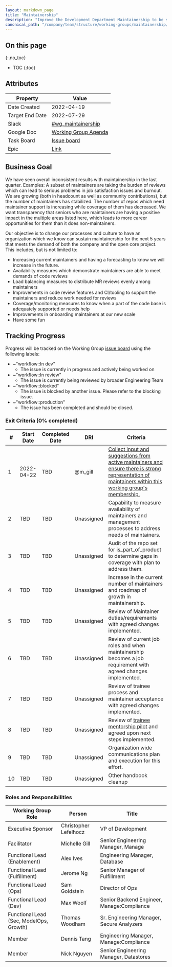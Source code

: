 ```yaml
---
layout: markdown_page
title: "Maintainership"
description: "Improve the Development Department Maintainership to be sustainable for the next 5 years"
canonical_path: "/company/team/structure/working-groups/maintainership/"
---
```


## On this page
{:.no_toc}

- TOC
{:toc}

## Attributes

| Property        | Value      |
|-----------------|------------|
| Date Created    | 2022-04-19 |
| Target End Date | 2022-07-29 |
| Slack           | [#wg_maintainership](https://gitlab.slack.com/archives/C03CGL9DDL4) |
| Google Doc      | [Working Group Agenda](https://docs.google.com/document/d/1RuWhO2q7rsgSKrnSCf2xsOrp56SXBHe_z5XKDls5px8/edit#heading=h.epyavtxljcb2)  |
| Task Board      | [Issue board](https://gitlab.com/groups/gitlab-com/-/boards/4208478?label_name[]=WorkingGroup%3A%3AMaintainership) |
| Epic            | [Link](https://gitlab.com/groups/gitlab-com/-/epics/1808) |

## Business Goal

We have seen overall inconsistent results with maintainership in the last quarter. Examples: A subset of maintainers are taking the burden of reviews which can lead to serious problems in job satisfaction issues and burnout. We are growing (both in headcount as well as community contributions), but the number of maintainers has stabilized. The number of repos which need maintainer support is increasing while coverage of them has decreased. We want transparency that seniors who are maintainers are having a positive impact in the multiple areas listed here, which leads to more career opportunities for them than it does non-maintainers. 

Our objective is to change our processes and culture to have an organization which we know can sustain maintainership for the next 5 years that meets the demand of both the company and the open core project. This includes, but is not limited to:
* Increasing current maintainers and having a forecasting to know we will increase in the future.
* Availability measures which demonstrate maintainers are able to meet demands of code reviews
* Load balancing measures to distribute MR reviews evenly among maintainers
* Improvements in code review features and CI/tooling to support the maintainers and reduce work needed for reviews
* Coverage/monitoring measures to know when a part of the code base is adequately supported or needs help
* Improvements in onboarding maintainers at our new scale
* Have some fun

## Tracking Progress

Progress will be tracked on the Working Group [issue board](https://gitlab.com/groups/gitlab-com/-/boards/4208478?label_name[]=WorkingGroup%3A%3AMaintainership) using the following labels:

- ~"workflow::In dev" 
   - The issue is currently in progress and actively being worked on
- ~"workflow::In review" 
   - The issue is currently being reviewed by broader Engineering Team
- ~"workflow::blocked" 
   - The issue is blocked by another issue.  Please refer to the blocking issue.
- ~"workflow::production" 
   - The issue has been completed and should be closed.

### Exit Criteria (0% completed)


| #  | Start Date | Completed Date | DRI        | Criteria |
| -- | ------     | ------         | ------     | ------   |
| 1  |  2022-04-22       | TBD            | @m_gill | [Collect input and suggestions from active maintainers and ensure there is strong representation of maintainers within this working group's membership.](https://gitlab.com/groups/gitlab-com/-/epics/1809) | 
| 2  |  TBD       | TBD            | Unassigned | Capability to measure availability of maintainers and management processes to address needs of maintainers. |
| 3  |  TBD       | TBD            | Unassigned | Audit of the repo set for is_part_of_product to determine gaps in coverage with plan to address them. |
| 4  |  TBD       | TBD            | Unassigned | Increase in the current number of maintainers and roadmap of growth in maintainership. |
| 5  |  TBD       | TBD            | Unassigned | Review of Maintainer duties/requirements with agreed changes implemented. |
| 6  |  TBD       | TBD            | Unassigned | Review of current job roles and when maintainership becomes a job requirement with agreed changes implemented. |
| 7  |  TBD       | TBD            | Unassigned | Review of trainee process and maintainer acceptance with agreed changes implemented. |
| 8  |  TBD       | TBD            | Unassigned | Review of [trainee mentorship pilot](/handbook/engineering/workflow/code-review/#trainee-maintainer-mentorship-pilot-program) and agreed upon next steps implemented. |
| 9  |  TBD       | TBD            | Unassigned | Organization wide communications plan and execution for this effort. |
| 10 |  TBD       | TBD            | Unassigned | Other handbook cleanup |

### Roles and Responsibilities

| Working Group Role    | Person                                               | Title                                                      |
|-----------------------|------------------------------------------------------|------------------------------------------------------------|
| Executive Sponsor     | Christopher Lefelhocz                                | VP of Development                                          |
| Facilitator           | Michelle Gill                                          | Senior Engineering Manager, Manage                                   |
| Functional Lead (Enablement)      | Alex Ives                              | Engineering Manager, Database                                   | 
| Functional Lead (Fulfillment)      | Jerome Ng                                            | Senior Manager of Fulfillment | 
| Functional Lead (Ops)      | Sam Goldstein                                        | Director of Ops |
| Functional Lead (Dev)      | Max Woolf                                 | Senior Backend Engineer, Manage:Compliance  |
| Functional Lead (Sec, ModelOps, Growth)      | Thomas Woodham                                   | Sr. Engineering Manager, Secure Analyzers | 
| Member                | Dennis Tang | Engineering Manager, Manage:Compliance |
| Member                | Nick Nguyen | Senior Engineering Manager, Datastores |

